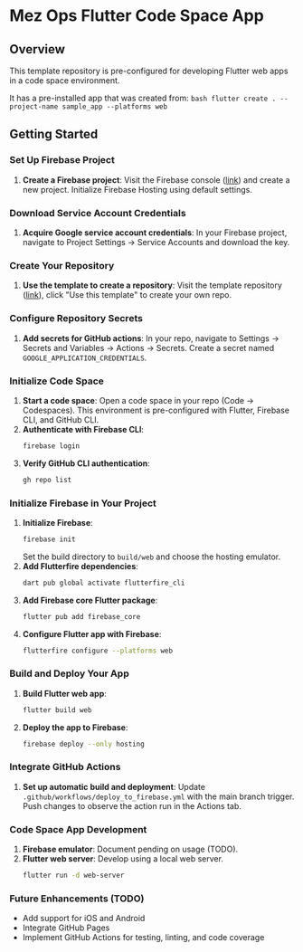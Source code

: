 # Mez Ops Flutter Code Space App

## Overview
This template repository is pre-configured for developing Flutter web apps in a code space environment.

It has a pre-installed app that was created from:
     ```bash
    flutter create . --project-name sample_app --platforms web
    ```

## Getting Started

### Set Up Firebase Project
1. **Create a Firebase project**: Visit the Firebase console ([link](https://console.firebase.google.com/)) and create a new project. Initialize Firebase Hosting using default settings.

### Download Service Account Credentials
1. **Acquire Google service account credentials**: In your Firebase project, navigate to Project Settings -> Service Accounts and download the key. 

### Create Your Repository
1. **Use the template to create a repository**: Visit the template repository ([link](https://github.com/Mez-Ops/mezops-flutter-app)), click "Use this template" to create your own repo.

### Configure Repository Secrets
1. **Add secrets for GitHub actions**: In your repo, navigate to Settings -> Secrets and Variables -> Actions -> Secrets. Create a secret named `GOOGLE_APPLICATION_CREDENTIALS`.

### Initialize Code Space
1. **Start a code space**: Open a code space in your repo (Code -> Codespaces). This environment is pre-configured with Flutter, Firebase CLI, and GitHub CLI.
2. **Authenticate with Firebase CLI**:
    ```bash
    firebase login
    ```
3. **Verify GitHub CLI authentication**:
    ```bash
    gh repo list
    ```

### Initialize Firebase in Your Project
1. **Initialize Firebase**:
    ```bash
    firebase init
    ```
   Set the build directory to `build/web` and choose the hosting emulator.
2. **Add Flutterfire dependencies**:
    ```bash
    dart pub global activate flutterfire_cli
    ```
3. **Add Firebase core Flutter package**:
    ```bash
    flutter pub add firebase_core
    ```
4. **Configure Flutter app with Firebase**:
    ```bash
    flutterfire configure --platforms web
    ```

### Build and Deploy Your App
1. **Build Flutter web app**:
    ```bash
    flutter build web
    ```
2. **Deploy the app to Firebase**:
    ```bash
    firebase deploy --only hosting
    ```

### Integrate GitHub Actions
1. **Set up automatic build and deployment**: Update `.github/workflows/deploy_to_firebase.yml` with the main branch trigger. Push changes to observe the action run in the Actions tab.

### Code Space App Development
1. **Firebase emulator**: Document pending on usage (TODO).
2. **Flutter web server**: Develop using a local web server.
    ```bash
    flutter run -d web-server
    ```

### Future Enhancements (TODO)
- Add support for iOS and Android
- Integrate GitHub Pages
- Implement GitHub Actions for testing, linting, and code coverage
